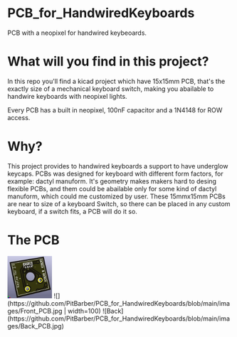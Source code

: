 # PCB_for_HandwiredKeyboards
PCB with a neopixel for handwired keybeoards.

# What will you find in this project?
In this repo you'll find a kicad project which have 15x15mm PCB, that's the exactly size of a mechanical keyboard switch, making you abailable to handwire keyboards with neopixel lights.

Every PCB has a built in neopixel, 100nF capacitor and a 1N4148 for ROW access.

# Why?

This project provides to handwired keyboards a support to have underglow keycaps.
PCBs was designed for keyboard with different form factors, for example: dactyl manuform. It's geometry makes makers hard to desing flexible PCBs, and them could be abailable only for some kind of dactyl manuform, which could me customized by user.
These 15mmx15mm PCBs are near to size of a keyboard Switch, so there can be placed in any custom keyboard, if a switch fits, a PCB will do it so.

# The PCB 

<img src="https://github.com/PitBarber/PCB_for_HandwiredKeyboards/blob/main/images/Front_PCB.jpg" width="100">
![](https://github.com/PitBarber/PCB_for_HandwiredKeyboards/blob/main/images/Front_PCB.jpg | width=100) 
![Back](https://github.com/PitBarber/PCB_for_HandwiredKeyboards/blob/main/images/Back_PCB.jpg)
